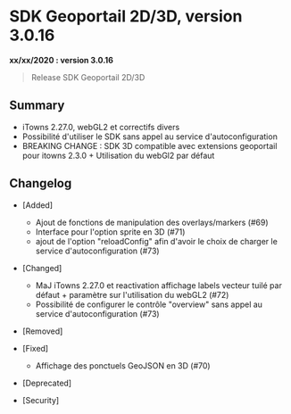 # SDK Geoportail 2D/3D, version 3.0.16

**xx/xx/2020 : version 3.0.16**
> Release SDK Geoportail 2D/3D

## Summary

* iTowns 2.27.0, webGL2 et correctifs divers
* Possibilité d'utiliser le SDK sans appel au service d'autoconfiguration
* BREAKING CHANGE : SDK 3D compatible avec extensions geoportail pour itowns 2.3.0 + Utilisation du webGl2 par défaut
 
## Changelog

* [Added]

    - Ajout de fonctions de manipulation des overlays/markers (#69)
    - Interface pour l'option sprite en 3D (#71)
    - ajout de l'option "reloadConfig" afin d'avoir le choix de charger le service d'autoconfiguration (#73)

* [Changed]

    - MaJ iTowns 2.27.0 et reactivation affichage labels vecteur tuilé par défaut + paramètre sur l'utilisation du webGL2 (#72)
    - Possibilité de configurer le contrôle "overview" sans appel au service d'autoconfiguration (#73)
    
* [Removed]

* [Fixed]

    - Affichage des ponctuels GeoJSON en 3D (#70)

* [Deprecated]

* [Security]
